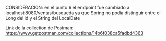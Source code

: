 CONSIDERACIÓN:
en el punto 6 el endpoint fue cambiado a localhost:8080/ventas/busqueda ya que Spring no podía distinguir entre el Long del id y el String del LocalDate


Link de la collection de Postman: https://www.getpostman.com/collections/14b6f038ca5fadbd4363
